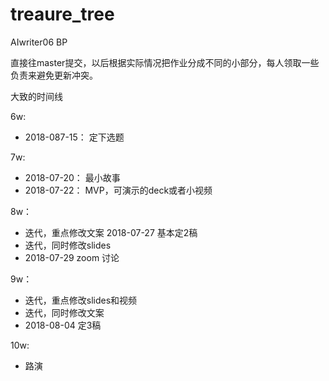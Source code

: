 # treaure_tree
AIwriter06 BP

直接往master提交，以后根据实际情况把作业分成不同的小部分，每人领取一些负责来避免更新冲突。

大致的时间线

6w:
- 2018-087-15： 定下选题

7w:
- 2018-07-20： 最小故事
- 2018-07-22： MVP，可演示的deck或者小视频

8w：
- 迭代，重点修改文案 2018-07-27 基本定2稿
- 迭代，同时修改slides
- 2018-07-29 zoom 讨论

9w：
- 迭代，重点修改slides和视频 
- 迭代，同时修改文案
- 2018-08-04 定3稿

10w:
- 路演
